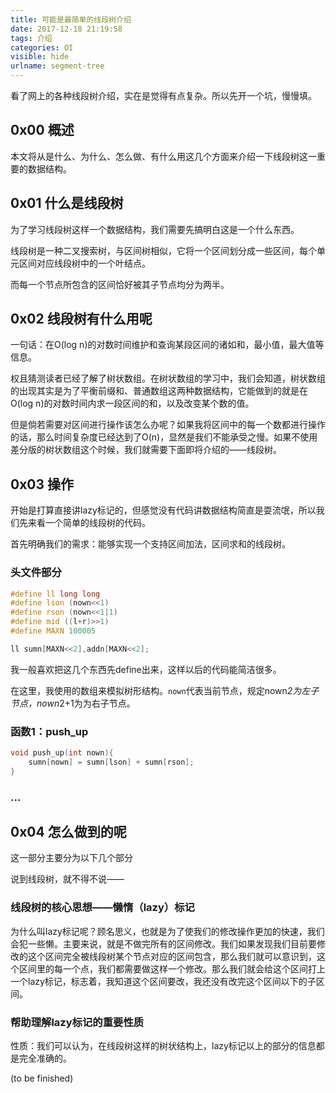 ```yaml
---
title: 可能是最简单的线段树介绍
date: 2017-12-18 21:19:58
tags: 介绍
categories: OI
visible: hide
urlname: segment-tree
---
```


看了网上的各种线段树介绍，实在是觉得有点复杂。所以先开一个坑，慢慢填。

## 0x00 概述

本文将从是什么、为什么、怎么做、有什么用这几个方面来介绍一下线段树这一重要的数据结构。

<!-- more -->

## 0x01 什么是线段树

为了学习线段树这样一个数据结构，我们需要先搞明白这是一个什么东西。

线段树是一种二叉搜索树，与区间树相似，它将一个区间划分成一些区间，每个单元区间对应线段树中的一个叶结点。

而每一个节点所包含的区间恰好被其子节点均分为两半。

## 0x02 线段树有什么用呢

一句话：在O(log n)的对数时间维护和查询某段区间的诸如和，最小值，最大值等信息。

权且猜测读者已经了解了树状数组。在树状数组的学习中，我们会知道，树状数组的出现其实是为了平衡前缀和、普通数组这两种数据结构，它能做到的就是在O(log n)的对数时间内求一段区间的和，以及改变某个数的值。

但是倘若需要对区间进行操作该怎么办呢？如果我将区间中的每一个数都进行操作的话，那么时间复杂度已经达到了O(n)，显然是我们不能承受之慢。如果不使用差分版的树状数组这个时候，我们就需要下面即将介绍的——线段树。


## 0x03 操作

开始是打算直接讲lazy标记的，但感觉没有代码讲数据结构简直是耍流氓，所以我们先来看一个简单的线段树的代码。

首先明确我们的需求：能够实现一个支持区间加法，区间求和的线段树。

### 头文件部分
```cpp
#define ll long long
#define lson (nown<<1)
#define rson (nown<<1|1)
#define mid ((l+r)>>1)
#define MAXN 100005

ll sumn[MAXN<<2],addn[MAXN<<2];
```
我一般喜欢把这几个东西先define出来，这样以后的代码能简洁很多。

在这里，我使用的数组来模拟树形结构。`nown`代表当前节点，规定nown*2为左子节点，nown*2+1为为右子节点。


### 函数1：push_up

```cpp
void push_up(int nown){
    sumn[nown] = sumn[lson] + sumn[rson];
}
```

### ...


## 0x04 怎么做到的呢

这一部分主要分为以下几个部分

说到线段树，就不得不说——

### 线段树的核心思想——懒惰（lazy）标记

为什么叫lazy标记呢？顾名思义，也就是为了使我们的修改操作更加的快速，我们会犯一些懒。主要来说，就是不做完所有的区间修改。我们如果发现我们目前要修改的这个区间完全被线段树某个节点对应的区间包含，那么我们就可以意识到，这个区间里的每一个点，我们都需要做这样一个修改。那么我们就会给这个区间打上一个lazy标记，标志着，我知道这个区间要改，我还没有改完这个区间以下的子区间。


### 帮助理解lazy标记的重要性质

性质：我们可以认为，在线段树这样的树状结构上，lazy标记以上的部分的信息都是完全准确的。




(to be finished)

